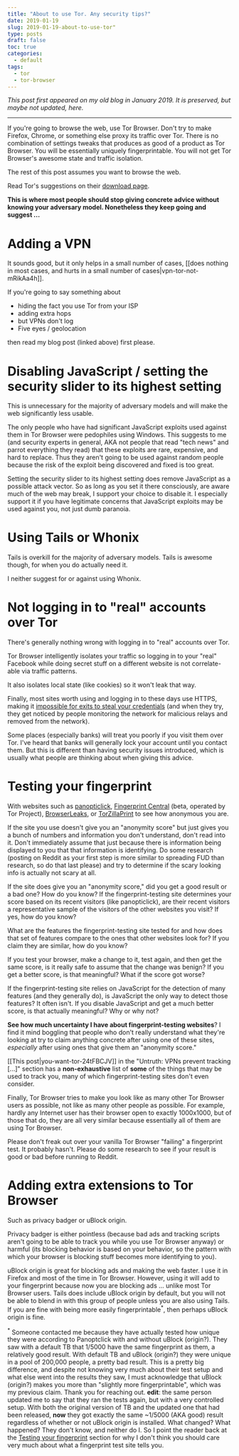 ```yaml
---
title: "About to use Tor. Any security tips?"
date: 2019-01-19
slug: 2019-01-19-about-to-use-tor"
type: posts
draft: false
toc: true
categories:
  - default
tags:
  - tor
  - tor-browser
---
```


*This post first appeared on my old blog in January 2019. It is preserved, but
maybe not updated, here.*

---

If you're going to browse the web, use Tor Browser. Don't try to make Firefox,
Chrome, or something else proxy its traffic over Tor. There is no combination
of settings tweaks that produces as good of a product as Tor Browser. You will
be essentially uniquely fingerprintable. You will not get Tor Browser's awesome
state and traffic isolation.

The rest of this post assumes you want to browse the web.

Read Tor's suggestions on their
[download page](https://www.torproject.org/download/download-easy.html.en#warning).

**This is where most people should stop giving concrete advice without knowing
your adversary model. Nonetheless they keep going and suggest ...**

# Adding a VPN

It sounds good, but it only helps in a small number of cases, [[does nothing in
most cases, and hurts in a small number of cases|vpn-tor-not-mRikAa4h]].

If you're going to say something about

- hiding the fact you use Tor from your ISP
- adding extra hops
- but VPNs don't log
- Five eyes / geolocation

then read my blog post (linked above) first please.

# Disabling JavaScript / setting the security slider to its highest setting

This is unnecessary for the majority of adversary models and will make the web
significantly less usable.

The only people who have had significant JavaScript exploits used against them
in Tor Browser were pedophiles using Windows. This suggests to me (and security
experts in general, AKA not people that read "tech news" and parrot everything
they read) that these exploits are rare, expensive, and hard to replace. Thus
they aren't going to be used against random people because the risk of the
exploit being discovered and fixed is too great.

Setting the security slider to its highest setting does remove JavaScript as a
possible attack vector. So as long as you set it there consciously, are aware
much of the web may break, I support your choice to disable it. I especially
support it if you have legitimate concerns that JavaScript exploits may be used
against you, not just dumb paranoia.

# Using Tails or Whonix

Tails is overkill for the majority of adversary models. Tails is awesome
though, for when you do actually need it.

I neither suggest for or against using Whonix.

# Not logging in to "real" accounts over Tor

There's generally nothing wrong with logging in to "real" accounts over Tor.

Tor Browser intelligently isolates your traffic so logging in to your "real"
Facebook while doing secret stuff on a different website is not correlate-able
via traffic patterns. 

It also isolates local state (like cookies) so it won't leak that way.

Finally, most sites worth using and logging in to these days use HTTPS, making
it
[impossible for exits to steal your credentials](https://www.eff.org/pages/tor-and-https)
(and when they try, they get noticed by people monitoring the network for
malicious relays and removed from the network).

Some places (especially banks) will treat you poorly if you visit them over
Tor.  I've heard that banks will generally lock your account until you contact
them. But this is different than having security issues introduced, which is
usually what people are thinking about when giving this advice.

# Testing your fingerprint

With websites such as
[panopticlick](https://panopticlick.eff.org/),
[Fingerprint Central](https://fpcentral.tbb.torproject.org/) (beta, operated by Tor Project),
[BrowserLeaks](https://browserleaks.com/), or
[TorZillaPrint](https://arkenfox.github.io/TZP/tzp.html)
to see how anonymous you are.

If the site you use doesn't give you an "anonymity score" but just gives
you a bunch of numbers and information you don't understand, don't read into
it. Don't immediately assume that just because there is information being
displayed to you that that information is identifying. Do some research
(posting on Reddit as your first step is more similar to spreading FUD than
research, so do that last please) and try to determine if the scary looking
info is actually not scary at all.

If the site does give you an "anonymity score," did you get a good result or a
bad one?  How do you know? If the fingerprint-testing site determines your
score based on its recent visitors (like panopticlick), are their recent
visitors a representative sample of the visitors of the other websites you
visit? If yes, how do you know?

What are the features the fingerprint-testing site tested for and how does that
set of features compare to the ones that other websites look for? If you claim
they are similar, how do you know?

If you test your browser, make a change to it, test again, and then get the
same score, is it really safe to assume that the change was benign? If you get
a better score, is that meaningful? What if the score got worse?

If the fingerprint-testing site relies on JavaScript for the detection of many
features (and they generally do), is JavaScript the only way to detect those
features? It often isn't. If you disable JavaScript and get a much better
score, is that actually meaningful? Why or why not?

**See how much uncertainty I have about fingerprint-testing websites**? I find
it mind boggling that people who don't really understand what they're looking
at try to claim anything concrete after using one of these sites, *especially*
after using ones that give them an "anonymity score."

[[This post|you-want-tor-24tFBCJV]] in the "Untruth: VPNs
prevent tracking [...]" section has a **non-exhaustive** list of **some** of
the things that may be used to track you, many of which fingerprint-testing
sites don't even consider.

Finally, Tor Browser tries to make you look like as many other Tor Browser
users as possible, not like as many other people as possible. For example,
hardly any Internet user has their browser open to exactly 1000x1000, but of
those that do, they are all very similar because essentially all of them are
using Tor Browser.

Please don't freak out over your vanilla Tor Browser "failing" a fingerprint
test. It probably hasn't. Please do some research to see if your result is good
or bad before running to Reddit.

# Adding extra extensions to Tor Browser

Such as privacy badger or uBlock origin.

Privacy badger is either pointless (because bad ads and tracking scripts aren't
going to be able to track you while you use Tor Browser anyway) or harmful (its
blocking behavior is based on your behavior, so the pattern with which your
browser is blocking stuff becomes more identifying to you).

uBlock origin is great for blocking ads and making the web faster. I use it in
Firefox and most of the time in Tor Browser. However, using it will add to your
fingerprint because now you are blocking ads ... unlike most Tor Browser users.
Tails does include uBlock origin by default, but you will not be able to blend
in with this group of people unless you are also using Tails. If you are fine
with being more easily fingerprintable<sup>*</sup>, then perhaps uBlock origin
is fine.

<sup>*</sup> Someone contacted me because they have actually tested how unique
they were according to Panoptclick with and without uBlock (origin?). They saw
with a default TB that 1/5000 have the same fingerprint as them, a relatively
good result. With default TB and uBlock (origin?) they were unique in a pool of
200,000 people, a pretty bad result. This is a pretty big difference, and
despite not knowing very much about their test setup and what else went into
the results they saw, I must acknowledge that uBlock (origin?) makes you more
than "slightly more fingerprintable", which was my previous claim. Thank you
for reaching out. **edit**: the same person updated me to say that they ran the
tests again, but with a very controlled setup. With both the original version
of TB and the updated one that had been released, **now** they got exactly the
same ~1/5000 (AKA good) result regardless of whether or not uBlock origin is
installed. What changed? What happened? They don't know, and neither do I. So
I point the reader back at the
[Testing your fingerprint](#testing-your-fingerprint) section for why I don't
think you should care very much about what a fingerprint test site tells you.
